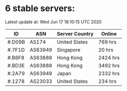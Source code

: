 # 6 stable servers:

Latest update at: Wed Jun 17 18:10:15 UTC 2020

| ID | ASN | Server Country | Online |
| -- | --- | -------------- | ------ |
| #.D09B | AS174 | United States | 769 hrs |
| #.7F1D | AS63949 | Singapore | 20 hrs |
| #.B6F8 | AS63888 | Hong Kong | 2424 hrs |
| #.BD3E | AS63888 | Hong Kong | 3492 hrs |
| #.2A79 | AS63949 | Japan | 2332 hrs |
| #.1278 | AS23033 | United States | 234 hrs |

